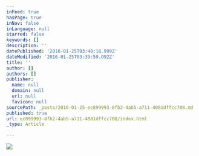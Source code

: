 ```yaml
---
inFeed: true
hasPage: true
inNav: false
inLanguage: null
starred: false
keywords: []
description: ''
datePublished: '2016-01-25T03:40:18.999Z'
dateModified: '2016-01-25T03:39:59.092Z'
title: ''
author: []
authors: []
publisher:
  name: null
  domain: null
  url: null
  favicon: null
sourcePath: _posts/2016-01-25-ec899993-8fb2-4ab5-a711-4081dffcc708.md
published: true
url: ec899993-8fb2-4ab5-a711-4081dffcc708/index.html
_type: Article

---
```

![](https://the-grid-user-content.s3-us-west-2.amazonaws.com/ebe420f8-ce7e-4455-9f51-2501f8877d8e.jpg)